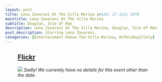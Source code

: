 ```yaml
---
layout: post
title: Lena Zavaroni At The Villa Marina &#124; 27 July 1978
maintitle: Lena Zavaroni At The Villa Marina
subtitle: Douglas, Isle Of Man
description: Lena Zavaroni At The Villa Marina, Douglas, Isle Of Man
post_description: Starring Lena Zavaroni.
categories: [Entertainment-Venue-The-Villa-Marina, OnThisDay27July]
---
```


<figure class="fig3">
<div class="CardLayout">
<div class="CardItem"><h2 id="infobox1" class="infobox"><a href="#infobox1">Flickr</a></h2>
<div class="CardItem split">
<a href="https://www.flickr.com/photos/brighton/3826412639" title="Villa Marina, Douglas, Isle Of Man."><img src="https://live.staticflickr.com/3552/3826412639_c8e5809d00_z.jpg" class="full-width zoom-in" /></a>
<cite>Sadly! We currently have no details for this event other than the date.</cite>
</div></div></div>
</figure>

